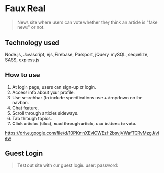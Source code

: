 # Faux Real
> News site where users can vote whether they think an article is "fake news" or not.

## Technology used
Node.js, Javascript, ejs, Firebase, Passport, jQuery, mySQL, sequelize, SASS, express.js

## How to use
1. At login page, users can sign-up or login.
2. Access info about your profile.
3. Use searchbar (to include specifications use + dropdown on the navbar).
4. Chat feature.
5. Scroll through articles sideways.
6. Tab through topics.
7. Click articles (tiles), read through article, use buttons to vote.

https://drive.google.com/file/d/10PKntnXEvlCWEzH2bsvjVWafTQRvMzgJ/view

## Guest Login
> Test out site with our guest login.
user: 
password: 
